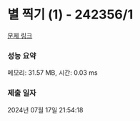 # 별 찍기 (1) - 242356/1 

[문제 링크](https://level.goorm.io/exam/242356/%EB%B3%84-%EC%B0%8D%EA%B8%B0-1/quiz/1) 

### 성능 요약

메모리: 31.57 MB, 시간: 0.03 ms

### 제출 일자

2024년 07월 17일 21:54:18

